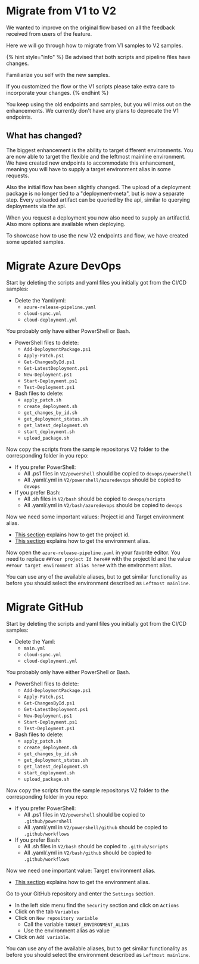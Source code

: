 # Migrate from V1 to V2
We wanted to improve on the original flow based on all the feedback received from users of the feature.

Here we will go through how to migrate from V1 samples to V2 samples. 

{% hint style="info" %}
Be advised that both scripts and pipeline files have changes.

Familiarize you self with the new samples.

If you customized the flow or the V1 scripts please take extra care to incorporate your changes. 
{% endhint %}

You keep using the old endpoints and samples, but you will miss out on the enhancements.  We currently don't have any plans to deprecate the V1 endpoints.

## What has changed?
The biggest enhancement is the ability to target different environments. You are now able to target the flexible and the leftmost mainline environment. 
We have created new endpoints to accommodate this enhancement, meaning you will have to supply a target environment alias in some requests.

Also the initial flow has been slightly changed. The upload of a deployment package is no longer tied to a "deployment-meta", but is now a separate step. Every uploaded artifact can be queried by the api, similar to querying deployments via the api. 

When you request a deployment you now also need to supply an artifactId. Also more options are available when deploying.

To showcase how to use the new V2 endpoints and flow, we have created some updated samples.  

# Migrate Azure DevOps
Start by deleting the scripts and yaml files you initially got from the CI/CD samples:
- Delete the Yaml/yml:
  - `azure-release-pipeline.yaml`
  - `cloud-sync.yml`
  - `cloud-deployment.yml`

You probably only have either PowerShell or Bash.
- PowerShell files to delete:
  - `Add-DeploymentPackage.ps1`
  - `Apply-Patch.ps1`
  - `Get-ChangesById.ps1`
  - `Get-LatestDeployment.ps1`
  - `New-Deployment.ps1`
  - `Start-Deployment.ps1`
  - `Test-Deployment.ps1`
- Bash files to delete:
  - `apply_patch.sh`
  - `create_deployment.sh`
  - `get_changes_by_id.sh`
  - `get_deployment_status.sh`
  - `get_latest_deployment.sh`
  - `start_deployment.sh`
  - `upload_package.sh`

Now copy the scripts from the sample repositorys V2 folder to the corresponding folder in you repo:
- If you prefer PowerShell:
  - All .ps1 files in `V2/powershell` should be copied to `devops/powershell`
  - All .yaml/.yml in `V2/powershell/azuredevops` should be copied to `devops` 
- If you prefer Bash:
  - All .sh files in `V2/bash` should be copied to `devops/scripts`
  - All .yaml/.yml in `V2/bash/azuredevops` should be copied to `devops` 

Now we need some important values: Project id and Target environment alias.
- [This section](./samplecicdpipeline/README.md#obtaining-the-project-id-and-api-key) explains how to get the project id. 
- [This section](./samplecicdpipeline/README.md#getting-environment-aliases-to-target) explains how to get the environment alias.

Now open the `azure-release-pipeline.yaml` in your favorite editor. 
You need to replace `##Your project Id here##` with the project Id and the value `##Your target environment alias here#` with the environment alias. 

You can use any of the available aliases, but to get similar functionality as before you should select the environment described as `Leftmost mainline`.

# Migrate GitHub
Start by deleting the scripts and yaml files you initially got from the CI/CD samples:
- Delete the Yaml:
  - `main.yml`
  - `cloud-sync.yml`
  - `cloud-deployment.yml`

You probably only have either PowerShell or Bash.
- PowerShell files to delete:
  - `Add-DeploymentPackage.ps1`
  - `Apply-Patch.ps1`
  - `Get-ChangesById.ps1`
  - `Get-LatestDeployment.ps1`
  - `New-Deployment.ps1`
  - `Start-Deployment.ps1`
  - `Test-Deployment.ps1`
- Bash files to delete:
  - `apply_patch.sh`
  - `create_deployment.sh`
  - `get_changes_by_id.sh`
  - `get_deployment_status.sh`
  - `get_latest_deployment.sh`
  - `start_deployment.sh`
  - `upload_package.sh`

Now copy the scripts from the sample repositorys V2 folder to the corresponding folder in you repo:
- If you prefer PowerShell:
  - All .ps1 files in `V2/powershell` should be copied to `.github/powershell`
  - All .yaml/.yml in `V2/powershell/github` should be copied to `.github/workflows` 
- If you prefer Bash:
  - All .sh files in `V2/bash` should be copied to `.github/scripts`
  - All .yaml/.yml in `V2/bash/github` should be copied to `.github/workflows` 

Now we need one important value: Target environment alias.
- [This section](./samplecicdpipeline/README.md#getting-environment-aliases-to-target) explains how to get the environment alias.

Go to your GitHub repository and enter the `Settings` section.
- In the left side menu find the `Security` section and click on `Actions`
- Click on the tab `Variables`
- Click on `New repository variable`
  - Call the variable `TARGET_ENVIRONMENT_ALIAS`
  - Use the environment alias as value
- Click on `Add variable`.

You can use any of the available aliases, but to get similar functionality as before you should select the environment described as `Leftmost mainline`.

